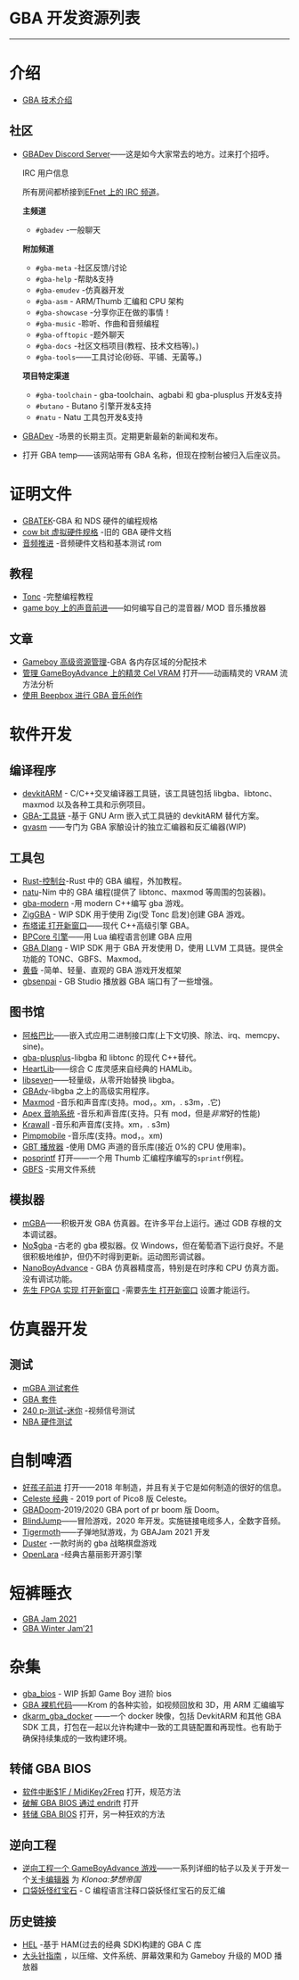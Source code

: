 # GBA 开发资源列表

* * *

# 介绍

*   [GBA 技术介绍](https://copetti.org/projects/consoles/game-boy-advance)

## 社区

*   [GBADev Discord Server](https://discord.io/gbadev)——这是如今大家常去的地方。过来打个招呼。

    IRC 用户信息

    所有房间都桥接到[EFnet 上的 IRC 频道](http://www.efnet.org/?module=servers)。

    **主频道**

    + `#gbadev` -一般聊天

    **附加频道**

    + `#gba-meta` -社区反馈/讨论
    + `#gba-help` -帮助&支持
    + `#gba-emudev` -仿真器开发
    + `#gba-asm` - ARM/Thumb 汇编和 CPU 架构
    + `#gba-showcase` -分享你正在做的事情！
    + `#gba-music` -聆听、作曲和音频编程
    + `#gba-offtopic` -题外聊天
    + `#gba-docs` -社区文档项目(教程、技术文档等)。)
    + `#gba-tools`——工具讨论(砂砾、平铺、无菌等。)

    **项目特定渠道**

    + `#gba-toolchain` - gba-toolchain、agbabi 和 gba-plusplus 开发&支持
    + `#butano` - Butano 引擎开发&支持
    + `#natu` - Natu 工具包开发&支持

*   [GBADev](https://gbadev.org) -场景的长期主页。定期更新最新的新闻和发布。

*   打开 GBA temp——该网站带有 GBA 名称，但现在控制台被归入后座议员。

# 证明文件

*   [GBATEK](https://problemkaputt.de/gbatek.htm)-GBA 和 NDS 硬件的编程规格
*   [cow bit 虚拟硬件规格](https://www.cs.rit.edu/~tjh8300/CowBite/CowBiteSpec.htm) -旧的 GBA 硬件文档
*   [音频推进](http://belogic.com/gba/) -音频硬件文档和基本测试 rom 

## 教程

*   [Tonc](https://www.coranac.com/tonc/text/toc.htm) -完整编程教程
*   [game boy 上的声音前进](https://deku.gbadev.org/program/sound1.html)——如何编写自己的混音器/ MOD 音乐播放器

## 文章

*   [Gameboy 高级资源管理](https://www.gamasutra.com/view/feature/131491/gameboy_advance_resource_management.php)-GBA 各内存区域的分配技术
*   [管理 GameBoyAdvance 上的精灵 Cel VRAM](https://pineight.com/gba/managing-sprite-vram.txt) 打开——动画精灵的 VRAM 流方法分析
*   [使用 Beepbox 进行 GBA 音乐创作](https://rentry.org/beepbox-gba-music)

# 软件开发

## 编译程序

*   [devkitARM](https://devkitpro.org) - C/C++交叉编译器工具链，该工具链包括 libgba、libtonc、maxmod 以及各种工具和示例项目。
*   [GBA-工具链](https://github.com/felixjones/gba-toolchain) -基于 GNU Arm 嵌入式工具链的 devkitARM 替代方案。
*   [gvasm](https://github.com/velipso/gvasm) ——专门为 GBA 家酿设计的独立汇编器和反汇编器(WIP)

## 工具包

*   [Rust-控制台](https://github.com/rust-console/gba)-Rust 中的 GBA 编程，外加教程。
*   [natu](https://github.com/exelotl/natu)-Nim 中的 GBA 编程(提供了 libtonc、maxmod 等周围的包装器)。
*   [gba-modern](https://github.com/JoaoBaptMG/gba-modern) -用 modern C++编写 gba 游戏。
*   [ZigGBA](https://github.com/wendigojaeger/ZigGBA) - WIP SDK 用于使用 Zig(受 Tonc 启发)创建 GBA 游戏。
*   [布塔诺 打开新窗口](https://github.com/GValiente/butano)——现代 C++高级引擎 GBA。
*   [BPCore 引擎](https://github.com/evanbowman/BPCore-Engine)——用 Lua 编程语言创建 GBA 应用
*   [GBA Dlang](https://github.com/redthing1/gba_dlang) - WIP SDK 用于 GBA 开发使用 D，使用 LLVM 工具链。提供全功能的 TONC、GBFS、Maxmod。
*   [黄昏](https://github.com/redthing1/dusk) -简单、轻量、直观的 GBA 游戏开发框架
*   [gbsenpai](https://github.com/asiekierka/gbsenpai) - GB Studio 播放器 GBA 端口有了一些增强。

## 图书馆

*   [阿格巴比](https://github.com/felixjones/agbabi)——嵌入式应用二进制接口库(上下文切换、除法、irq、memcpy、sine)。
*   [gba-plusplus](https://github.com/felixjones/gba-plusplus)-libgba 和 libtonc 的现代 C++替代。
*   [HeartLib](https://github.com/Sterophonick/HeartLib)——综合 C 库灵感来自经典的 HAMLib。
*   [libseven](https://github.com/LunarLambda/libseven)——轻量级，从零开始替换 libgba。
*   [GBAdv](https://github.com/sverx/GBAdv)-libgba 之上的高级实用程序。
*   [Maxmod](https://maxmod.devkitpro.org) -音乐和声音库(支持。mod，。xm，. s3m，.它)
*   [Apex 音响系统](https://github.com/stuij/apex-audio-system) -音乐和声音库(支持。只有 mod，但是*非常*好的性能)
*   [Krawall](https://github.com/sebknzl/krawall) -音乐和声音库(支持。xm，. s3m)
*   [Pimpmobile](https://github.com/kusma/pimpmobile) -音乐库(支持。mod，。xm)
*   [GBT 播放器](https://github.com/AntonioND/gbt-player) -使用 DMG 声道的音乐库(接近 0%的 CPU 使用率)。
*   [posprintf](http://www.danposluns.com/gbadev/posprintf/index.html) 打开——一个用 Thumb 汇编程序编写的`sprintf`例程。
*   [GBFS](https://pineight.com/gba/#gbfs) -实用文件系统

## 模拟器

*   [mGBA](https://mgba.io)——积极开发 GBA 仿真器。在许多平台上运行。通过 GDB 存根的文本调试器。
*   [No$gba](https://problemkaputt.de/gba.htm) -古老的 gba 模拟器。仅 Windows，但在葡萄酒下运行良好。不是很积极地维护，但仍不时得到更新。运动图形调试器。
*   [NanoBoyAdvance](https://github.com/nba-emu/NanoBoyAdvance) - GBA 仿真器精度高，特别是在时序和 CPU 仿真方面。没有调试功能。
*   [先生 FPGA 实现 打开新窗口](https://github.com/MiSTer-devel/GBA_MiSTer) -需要[先生 打开新窗口](https://github.com/MiSTer-devel/Main_MiSTer/wiki) 设置才能运行。

# 仿真器开发

## 测试

*   [mGBA 测试套件](https://github.com/mgba-emu/suite)
*   [GBA 套件](https://github.com/jsmolka/gba-suite)
*   [240 p-测试-迷你](https://github.com/pinobatch/240p-test-mini) -视频信号测试
*   [NBA 硬件测试](https://github.com/nba-emu/hw-test)

# 自制啤酒

*   [好孩子前进](https://github.com/exelotl/goodboy-advance) 打开——2018 年制造，并且有关于它是如何制造的很好的信息。
*   [Celeste 经典](https://github.com/JeffRuLz/Celeste-Classic-GBA) - 2019 port of Pico8 版 Celeste。
*   [GBADoom](https://github.com/doomhack/GBADoom)-2019/2020 GBA port of pr boom 版 Doom。
*   [BlindJump](https://github.com/evanbowman/blind-jump-portable)——冒险游戏，2020 年开发。实施链接电缆多人，全数字音频。
*   [Tigermoth](https://github.com/pmprog/TigermothGBA)——子弹地狱游戏，为 GBAJam 2021 开发
*   [Duster](https://github.com/redthing1/duster) -一款时尚的 gba 战略棋盘游戏
*   [OpenLara](https://github.com/XProger/OpenLara) -经典古墓丽影开源引擎

# 短裤睡衣

*   [GBA Jam 2021](https://itch.io/jam/gbajam21/entries)
*   [GBA Winter Jam’21](https://itch.io/jam/gba-winter-jam-2021/entries)

# 杂集

*   [gba_bios](https://github.com/PikalaxALT/gba_bios) - WIP 拆卸 Game Boy 进阶 bios
*   [GBA 裸机代码](https://github.com/PeterLemon/GBA)——Krom 的各种实验，如视频回放和 3D，用 ARM 汇编编写
*   [dkarm_gba_docker](https://github.com/redthing1/dkarm_gba_docker) ——一个 docker 映像，包括 DevkitARM 和其他 GBA SDK 工具，打包在一起以允许构建中一致的工具链配置和再现性。也有助于确保持续集成的一致构建环境。

## 转储 GBA BIOS

*   [软件中断$1F / MidiKey2Freq](https://gist.github.com/modwizcode/b4afc78ea74fb453be3bcaf3d3bc8adc) 打开，规范方法
*   [破解 GBA BIOS 通过 endrift](https://mgba.io/2017/06/30/cracking-gba-bios/) 打开
*   [转储 GBA BIOS](https://gist.github.com/MerryMage/797c523724e2dc02ada86a1cfadea3ee) 打开，另一种狂欢的方法

## 逆向工程

*   [逆向工程一个 GameBoyAdvance 游戏](https://medium.com/@bruno.macabeus/reverse-engineering-a-gameboy-advance-game-introduction-ec185bd8e02)——一系列详细的帖子以及关于开发一个[关卡编辑器](https://github.com/macabeus/klo-gba.js) 为 *Klonoa:梦想帝国*
*   [口袋妖怪红宝石](https://github.com/pret/pokeruby) - C 编程语言注释口袋妖怪红宝石的反汇编

## 历史链接

*   [HEL](http://www.console-dev.de/project/hel-library-for-gba/) -基于 HAM(过去的经典 SDK)构建的 GBA C 库
*   [大头针指南](http://members.iinet.net.au/~freeaxs/gbacomp/) ，以压缩、文件系统、屏幕效果和为 Gameboy 升级的 MOD 播放器
